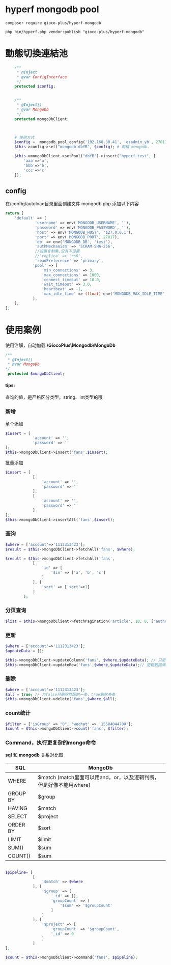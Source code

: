 # hyperf mongodb pool

```
composer require gioco-plus/hyperf-mongodb

php bin/hyperf.php vendor:publish "gioco-plus/hyperf-mongodb" 
```

# 動態切換連結池
```php
    /**
     * @Inject
     * @var ConfigInterface
     */
    protected $config;


    /**
     * @Inject()
     * @var MongoDb
     */
    protected mongoDbClient;


    
    # 使用方式
    $config =  mongodb_pool_config('192.168.30.41', 'ezadmin_yb', 27017, 'beta-db'); # 建立連結資訊
    $this->config->set("mongodb.dbYB", $config); # 前綴 mongodb.

    $this->mongoDbClient->setPool("dbYB")->insert("hyperf_test", [
        'aaa'=>'a',
        'bbb'=>'b',
        'ccc'=>'c'
    ]);

```

## config 
在/config/autoload目录里面创建文件 mongodb.php
添加以下内容
```php
return [
    'default' => [
             'username' => env('MONGODB_USERNAME', ''),
             'password' => env('MONGODB_PASSWORD', ''),
             'host' => env('MONGODB_HOST', '127.0.0.1'),
             'port' => env('MONGODB_PORT', 27017),
             'db' => env('MONGODB_DB', 'test'),
             'authMechanism' => 'SCRAM-SHA-256',
             //设置复制集,没有不设置
             //'replica' => 'rs0',
             'readPreference' => 'primary',
            'pool' => [
                'min_connections' => 3,
                'max_connections' => 1000,
                'connect_timeout' => 10.0,
                'wait_timeout' => 3.0,
                'heartbeat' => -1,
                'max_idle_time' => (float) env('MONGODB_MAX_IDLE_TIME', 60),
            ],
    ],
];
```


# 使用案例

使用注解，自动加载 
**\GiocoPlus\Mongodb\MongoDb** 
```php
/**
 * @Inject()
 * @var MongoDb
*/
 protected $mongoDbClient;
```

#### **tips:** 
查询的值，是严格区分类型，string、int类型的哦

### 新增

单个添加
```php
$insert = [
            'account' => '',
            'password' => ''
];
$this->mongoDbClient->insert('fans',$insert);
```

批量添加
```php
$insert = [
            [
                'account' => '',
                'password' => ''
            ],
            [
                'account' => '',
                'password' => ''
            ]
];
$this->mongoDbClient->insertAll('fans',$insert);
```

### 查询

```php
$where = ['account'=>'1112313423'];
$result = $this->mongoDbClient->fetchAll('fans', $where);
```

```php
$result = $this->mongoDbClient->fetchAll('fans',
            [
                'id' => [
                    '$in' => ['a', 'b', 'c']
                ]
            ], [
                'sort' => ['sort'=>1]
            ]
        );
```

### 分页查询
```php
$list = $this->mongoDbClient->fetchPagination('article', 10, 0, ['author' => $author]);
```

### 更新
```php
$where = ['account'=>'1112313423'];
$updateData = [];

$this->mongoDbClient->updateColumn('fans', $where,$updateData); // 只更新数据满足$where的行的列信息中在$newObject中出现过的字段
$this->mongoDbClient->updateRow('fans',$where,$updateData);// 更新数据满足$where的行的信息成$newObject
```
### 删除

```php
$where = ['account'=>'1112313423'];
$all = true; // 为false只删除匹配的一条，true删除多条
$this->mongoDbClient->delete('fans',$where,$all);
```

### count统计

```php
$filter = ['isGroup' => "0", 'wechat' => '15584044700'];
$count = $this->mongoDbClient->count('fans', $filter);
```



### Command，执行更复杂的mongo命令

**sql** 和 **mongodb** 关系对比图

|   SQL  | MongoDb |
| --- | --- |
|   WHERE  |  $match (match里面可以用and，or，以及逻辑判断，但是好像不能用where)  |
|   GROUP BY  | $group  |
|   HAVING  |  $match |
|   SELECT  |  $project  |
|   ORDER BY  |  $sort |
|   LIMIT  |  $limit |
|   SUM()  |  $sum |
|   COUNT()  |  $sum |

```php

$pipeline= [
            [
                '$match' => $where
            ], [
                '$group' => [
                    '_id' => [],
                    'groupCount' => [
                        '$sum' => '$groupCount'
                    ]
                ]
            ], [
                '$project' => [
                    'groupCount' => '$groupCount',
                    '_id' => 0
                ]
            ]
];

$count = $this->mongoDbClient->command('fans', $pipeline);
```